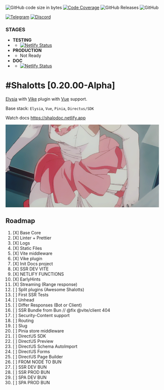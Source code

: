 
![GitHub code size in bytes](https://img.shields.io/github/languages/code-size/shalotts/shalotts)
[![Code Coverage](https://img.shields.io/codecov/c/github/shalotts/shalotts)](https://codecov.io/github/username/repo)
![GitHub Releases](https://img.shields.io/github/downloads/shalotts/shalotts/version/total)
![GitHub](https://img.shields.io/github/license/shalotts/shalotts)

[![Telegram](https://badgen.net/badge/icon/telegram?icon=telegram&label)](https://t.me/francyfox)
[![Discord](https://img.shields.io/discord/server_id)](https://discord.gg/3fr58Fx6)

### STAGES
- **TESTING**
- - [![Netlify Status](https://api.netlify.com/api/v1/badges/c7c2ffb5-7ea6-4047-80db-f5838f9c8b41/deploy-status)](https://app.netlify.com/sites/test-shalotts/deploys)
- **PRODUCTION**
- - Not Ready
- **DOC**
- - [![Netlify Status](https://api.netlify.com/api/v1/badges/0c200c59-83c4-4fe9-9c37-8803e265f186/deploy-status)](https://app.netlify.com/sites/shalodoc/deploys)

# #Shalotts [0.20.00-Alpha]

[Elysia](https://elysiajs.com) with [Vike](https://vike.dev) plugin with [Vue](https://vuejs.org) support.

Base stack: `Elysia`, `Vue`, `Pinia`, `Directus/SDK`

Watch docs https://shalodoc.netlify.app

![lady_shalott](./doc/img/40f68cc0cad0810a1d57b56a1cd3c4c2.gif)

## Roadmap

1. [X] Base Core
2. [X] Linter + Prettier
3. [X] Logs
4. [X] Static Files
5. [X] Vite middleware
6. [X] Vike plugin
7. [X] Init Docs project
8. [X] SSR DEV VITE
9. [X] NETLIFY FUNCTIONS
10. [X] EarlyHints
11. [X] Streaming (Range response)
12. [ ] Split plugins (Awesome Shalotts)
13. [ ] First SSR Tests
14. [ ] Unhead
15. [ ] Differ Responses (Bot or Client)
16. [ ] SSR Bundle from Bun // @fix @vite/client 404
17. [ ] Security-Content support
18. [ ] Routing
19. [ ] Slug
20. [ ] Pinia store middleware
21. [ ] DirectUS SDK
22. [ ] DirectUS Preview
23. [ ] DirectUS Schema AutoImport
24. [ ] DirectUS Forms
25. [ ] DirectUS Page Builder
26. [ ] FROM NODE TO BUN
27. [ ] SSR DEV BUN
28. [ ] SSR PROD BUN
29. [ ] SPA DEV BUN
30. [ ] SPA PROD BUN

